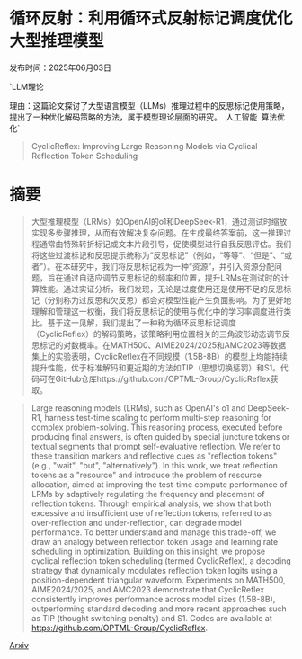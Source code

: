 # 循环反射：利用循环式反射标记调度优化大型推理模型

发布时间：2025年06月03日

`LLM理论

理由：这篇论文探讨了大型语言模型（LLMs）推理过程中的反思标记使用策略，提出了一种优化解码策略的方法，属于模型理论层面的研究。` `人工智能` `算法优化`

> CyclicReflex: Improving Large Reasoning Models via Cyclical Reflection Token Scheduling

# 摘要

> 大型推理模型（LRMs）如OpenAI的o1和DeepSeek-R1，通过测试时缩放实现多步骤推理，从而有效解决复杂问题。在生成最终答案前，这一推理过程通常由特殊转折标记或文本片段引导，促使模型进行自我反思评估。我们将这些过渡标记和反思提示统称为“反思标记”（例如，“等等”、“但是”、“或者”）。在本研究中，我们将反思标记视为一种“资源”，并引入资源分配问题，旨在通过自适应调节反思标记的频率和位置，提升LRMs在测试时的计算性能。通过实证分析，我们发现，无论是过度使用还是使用不足的反思标记（分别称为过反思和欠反思）都会对模型性能产生负面影响。为了更好地理解和管理这一权衡，我们将反思标记的使用与优化中的学习率调度进行类比。基于这一见解，我们提出了一种称为循环反思标记调度（CyclicReflex）的解码策略，该策略利用位置相关的三角波形动态调节反思标记的对数概率。在MATH500、AIME2024/2025和AMC2023等数据集上的实验表明，CyclicReflex在不同规模（1.5B-8B）的模型上均能持续提升性能，优于标准解码和更近期的方法如TIP（思想切换惩罚）和S1。代码可在GitHub仓库https://github.com/OPTML-Group/CyclicReflex获取。

> Large reasoning models (LRMs), such as OpenAI's o1 and DeepSeek-R1, harness test-time scaling to perform multi-step reasoning for complex problem-solving. This reasoning process, executed before producing final answers, is often guided by special juncture tokens or textual segments that prompt self-evaluative reflection. We refer to these transition markers and reflective cues as "reflection tokens" (e.g., "wait", "but", "alternatively"). In this work, we treat reflection tokens as a "resource" and introduce the problem of resource allocation, aimed at improving the test-time compute performance of LRMs by adaptively regulating the frequency and placement of reflection tokens. Through empirical analysis, we show that both excessive and insufficient use of reflection tokens, referred to as over-reflection and under-reflection, can degrade model performance. To better understand and manage this trade-off, we draw an analogy between reflection token usage and learning rate scheduling in optimization. Building on this insight, we propose cyclical reflection token scheduling (termed CyclicReflex), a decoding strategy that dynamically modulates reflection token logits using a position-dependent triangular waveform. Experiments on MATH500, AIME2024/2025, and AMC2023 demonstrate that CyclicReflex consistently improves performance across model sizes (1.5B-8B), outperforming standard decoding and more recent approaches such as TIP (thought switching penalty) and S1. Codes are available at https://github.com/OPTML-Group/CyclicReflex.

[Arxiv](https://arxiv.org/abs/2506.11077)